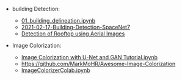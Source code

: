 - building Detection:
  - [01_building_delineation.ipynb](https://colab.research.google.com/github/GFDRR/caribbean-rooftop-classification/blob/add%2Ftutorials/tutorials/01_building_delineation.ipynb#scrollTo=1904dcc8-63dd-43ed-b768-111e4644663e)
  - [2021-02-17-Building-Detection-SpaceNet7](https://colab.research.google.com/github/JohannesStutz/blog/blob/master/_notebooks/2021-02-17-Building-Detection-SpaceNet7.ipynb)
  - [Detection of Rooftop using Aerial Images](https://www.kaggle.com/code/slyveinweeb/detection-of-rooftop-using-aerial-images/notebook)
 
- Image Colorization:
  - [Image Colorization with U-Net and GAN Tutorial.ipynb](https://colab.research.google.com/github/moein-shariatnia/Deep-Learning/blob/main/Image%20Colorization%20Tutorial/Image%20Colorization%20with%20U-Net%20and%20GAN%20Tutorial.ipynb)
  - https://github.com/MarkMoHR/Awesome-Image-Colorization
  - [ImageColorizerColab.ipynb](https://colab.research.google.com/github/jantic/DeOldify/blob/master/ImageColorizerColab.ipynb)
